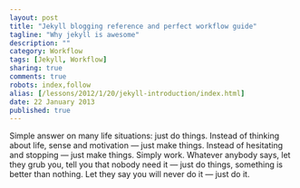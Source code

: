 ```yaml
---
layout: post
title: "Jekyll blogging reference and perfect workflow guide"
tagline: "Why jekyll is awesome"
description: ""
category: Workflow
tags: [Jekyll, Workflow]
sharing: true
comments: true
robots: index,follow
alias: [/lessons/2012/1/20/jekyll-introduction/index.html]
date: 22 January 2013
published: true
---
```

Simple answer on many life situations: just do things.
Instead of thinking about life, sense and motivation — just make things.
Instead of hesitating and stopping — just make things.
Simply work. Whatever anybody says, let they grub you, tell you that nobody need it — just do things, something is better than nothing. Let they say you will never do it — just do it.